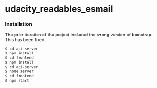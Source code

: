 # udacity_readables_esmail

### Installation

The prior iteration of the project included the wrong version of bootstrap. This has been fixed.

```sh
$ cd api-server
$ npm install
$ cd frontend
$ npm install
$ cd api-server
$ node server
$ cd frontend
$ npm start
```
